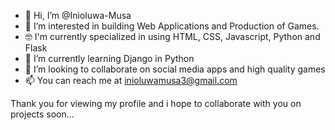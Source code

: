 - 👋 Hi, I’m @Inioluwa-Musa
- 👀 I’m interested in building Web Applications and Production of Games.
- 🤓 I'm currently specialized in using HTML, CSS, Javascript, Python and Flask
- 🌱 I’m currently learning Django in Python
- 💞️ I’m looking to collaborate on social media apps and high quality games
- 📫 You can reach me at [inioluwamusa3@gmail.com](mailto:inioluwamusa3@gmail.com)

Thank you for viewing my profile and i hope to collaborate with you on projects soon...

<!---
Inioluwa-Musa/Inioluwa-Musa is a ✨ special ✨ repository because its `README.md` (this file) appears on your GitHub profile.
You can click the Preview link to take a look at your changes.
--->
